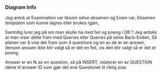 ### Diagram Info

Jeg antok at Examination var liksom selve eksamen og Exam var,
Eksamen templaten som kunne lagres eller brukes igjen,

Samtidig lurer jeg på om man skulle ha med feil og poeng i DB ?
Jeg antokk at man viser dette fram med Queries eller Queries på selve Back-Enden,
Så planen var å vise det fram som 4 questions og en av de er en answer, dersom answer ikke blir valgt så er det en feil, 
vis den blir valgt så er det et poeng. 

Answer er en fk av en question, så på INSERT, relaterer en av QUESTION idene til answer ID som gjør det ene Questionet til riktig svar. 